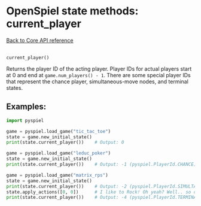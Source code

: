 # OpenSpiel state methods: current_player

[Back to Core API reference](../api_reference.md) \
<br>

`current_player()`

Returns the player ID of the acting player. Player IDs for actual players start
at 0 and end at `game.num_players() - 1`. There are some special player IDs that
represent the chance player, simultaneous-move nodes, and terminal states.

## Examples:

```python
import pyspiel

game = pyspiel.load_game("tic_tac_toe")
state = game.new_initial_state()
print(state.current_player())    # Output: 0

game = pyspiel.load_game("leduc_poker")
state = game.new_initial_state()
print(state.current_player())    # Output: -1 (pyspiel.PlayerId.CHANCE)

game = pyspiel.load_game("matrix_rps")
state = game.new_initial_state()
print(state.current_player())    # Output: -2 (pyspiel.PlayerId.SIMULTANEOUS)
state.apply_actions([0, 0])      # I like to Rock! Oh yeah? Well.. so do I!
print(state.current_player())    # Output: -4 (pyspiel.PlayerId.TERMINAL)
```

